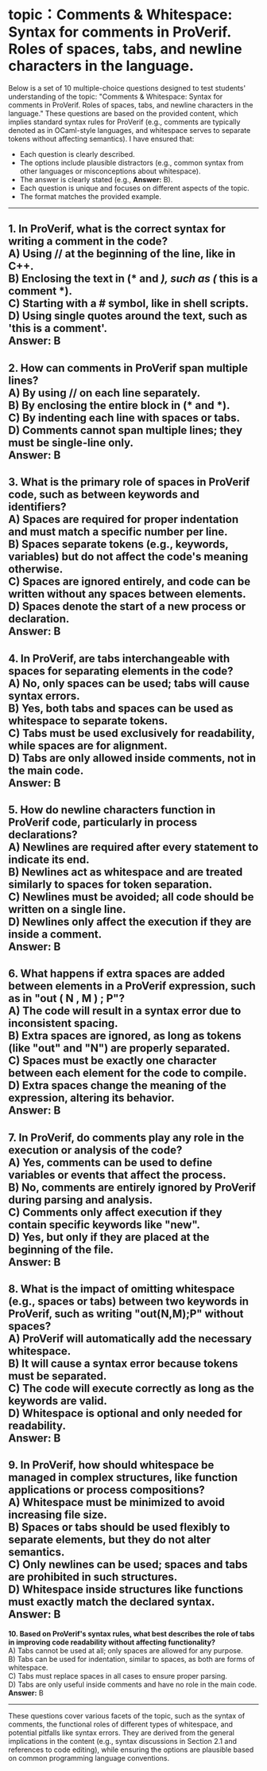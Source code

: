 # topic：Comments & Whitespace: Syntax for comments in ProVerif. Roles of spaces, tabs, and newline characters in the language.

Below is a set of 10 multiple-choice questions designed to test students' understanding of the topic: "Comments & Whitespace: Syntax for comments in ProVerif. Roles of spaces, tabs, and newline characters in the language." These questions are based on the provided content, which implies standard syntax rules for ProVerif (e.g., comments are typically denoted as in OCaml-style languages, and whitespace serves to separate tokens without affecting semantics). I have ensured that:

- Each question is clearly described.
- The options include plausible distractors (e.g., common syntax from other languages or misconceptions about whitespace).
- The answer is clearly stated (e.g., **Answer:** B).
- Each question is unique and focuses on different aspects of the topic.
- The format matches the provided example.

---

**1. In ProVerif, what is the correct syntax for writing a comment in the code?**  
A) Using // at the beginning of the line, like in C++.  
B) Enclosing the text in (* and *), such as (* this is a comment *).  
C) Starting with a # symbol, like in shell scripts.  
D) Using single quotes around the text, such as 'this is a comment'.  
**Answer:** B  
---
**2. How can comments in ProVerif span multiple lines?**  
A) By using // on each line separately.  
B) By enclosing the entire block in (* and *).  
C) By indenting each line with spaces or tabs.  
D) Comments cannot span multiple lines; they must be single-line only.  
**Answer:** B  
---
**3. What is the primary role of spaces in ProVerif code, such as between keywords and identifiers?**  
A) Spaces are required for proper indentation and must match a specific number per line.  
B) Spaces separate tokens (e.g., keywords, variables) but do not affect the code's meaning otherwise.  
C) Spaces are ignored entirely, and code can be written without any spaces between elements.  
D) Spaces denote the start of a new process or declaration.  
**Answer:** B  
---
**4. In ProVerif, are tabs interchangeable with spaces for separating elements in the code?**  
A) No, only spaces can be used; tabs will cause syntax errors.  
B) Yes, both tabs and spaces can be used as whitespace to separate tokens.  
C) Tabs must be used exclusively for readability, while spaces are for alignment.  
D) Tabs are only allowed inside comments, not in the main code.  
**Answer:** B  
---
**5. How do newline characters function in ProVerif code, particularly in process declarations?**  
A) Newlines are required after every statement to indicate its end.  
B) Newlines act as whitespace and are treated similarly to spaces for token separation.  
C) Newlines must be avoided; all code should be written on a single line.  
D) Newlines only affect the execution if they are inside a comment.  
**Answer:** B  
---
**6. What happens if extra spaces are added between elements in a ProVerif expression, such as in "out ( N , M ) ; P"?**  
A) The code will result in a syntax error due to inconsistent spacing.  
B) Extra spaces are ignored, as long as tokens (like "out" and "N") are properly separated.  
C) Spaces must be exactly one character between each element for the code to compile.  
D) Extra spaces change the meaning of the expression, altering its behavior.  
**Answer:** B  
---
**7. In ProVerif, do comments play any role in the execution or analysis of the code?**  
A) Yes, comments can be used to define variables or events that affect the process.  
B) No, comments are entirely ignored by ProVerif during parsing and analysis.  
C) Comments only affect execution if they contain specific keywords like "new".  
D) Yes, but only if they are placed at the beginning of the file.  
**Answer:** B  
---
**8. What is the impact of omitting whitespace (e.g., spaces or tabs) between two keywords in ProVerif, such as writing "out(N,M);P" without spaces?**  
A) ProVerif will automatically add the necessary whitespace.  
B) It will cause a syntax error because tokens must be separated.  
C) The code will execute correctly as long as the keywords are valid.  
D) Whitespace is optional and only needed for readability.  
**Answer:** B  
---
**9. In ProVerif, how should whitespace be managed in complex structures, like function applications or process compositions?**  
A) Whitespace must be minimized to avoid increasing file size.  
B) Spaces or tabs should be used flexibly to separate elements, but they do not alter semantics.  
C) Only newlines can be used; spaces and tabs are prohibited in such structures.  
D) Whitespace inside structures like functions must exactly match the declared syntax.  
**Answer:** B  
---
**10. Based on ProVerif's syntax rules, what best describes the role of tabs in improving code readability without affecting functionality?**  
A) Tabs cannot be used at all; only spaces are allowed for any purpose.  
B) Tabs can be used for indentation, similar to spaces, as both are forms of whitespace.  
C) Tabs must replace spaces in all cases to ensure proper parsing.  
D) Tabs are only useful inside comments and have no role in the main code.  
**Answer:** B  

---

These questions cover various facets of the topic, such as the syntax of comments, the functional roles of different types of whitespace, and potential pitfalls like syntax errors. They are derived from the general implications in the content (e.g., syntax discussions in Section 2.1 and references to code editing), while ensuring the options are plausible based on common programming language conventions.